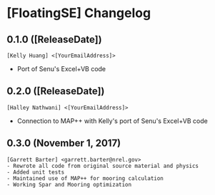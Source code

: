 # [FloatingSE] Changelog

## 0.1.0 ([ReleaseDate])

	[Kelly Huang] <[YourEmailAddress]>

- Port of Senu's Excel+VB code
## 0.2.0 ([ReleaseDate])

	[Halley Nathwani] <[YourEmailAddress]>

- Connection to MAP++ with Kelly's port of Senu's Excel+VB code

## 0.3.0 (November 1, 2017)

	[Garrett Barter] <garrett.barter@nrel.gov>
	- Rewrote all code from original source material and physics
	- Added unit tests
	- Maintained use of MAP++ for mooring calculation
	- Working Spar and Mooring optimization

